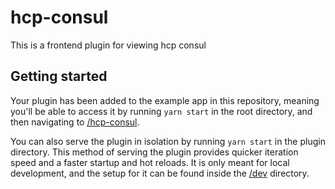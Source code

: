 # hcp-consul

This is a frontend plugin for viewing hcp consul

## Getting started

Your plugin has been added to the example app in this repository, meaning you'll be able to access it by running `yarn start` in the root directory, and then navigating to [/hcp-consul](http://localhost:3000/hcp-consul).

You can also serve the plugin in isolation by running `yarn start` in the plugin directory.
This method of serving the plugin provides quicker iteration speed and a faster startup and hot reloads.
It is only meant for local development, and the setup for it can be found inside the [/dev](./dev) directory.

